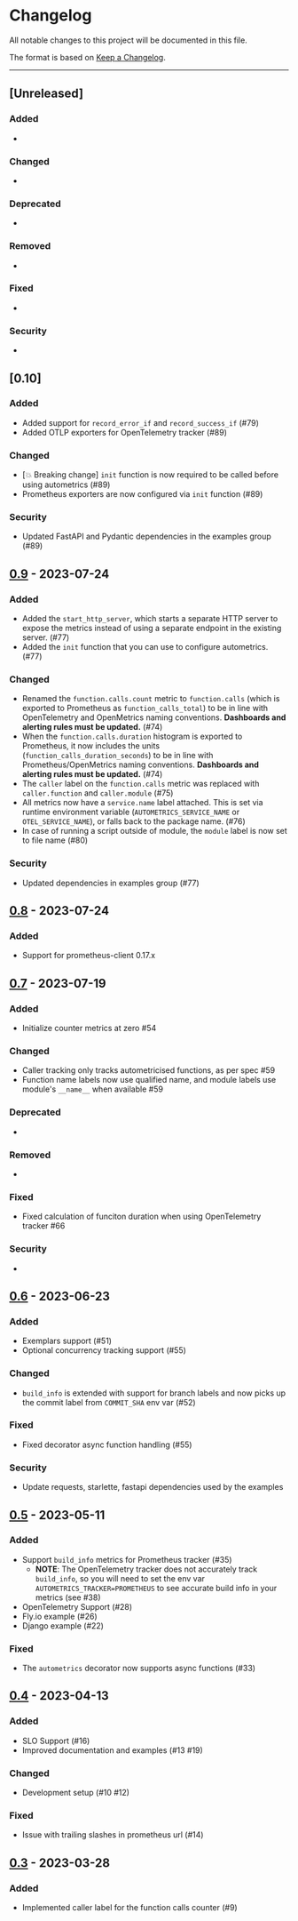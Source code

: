 # Changelog

All notable changes to this project will be documented in this file.

The format is based on [Keep a Changelog](https://keepachangelog.com/en/1.0.0/).

<!-- This project adheres to [Semantic Versioning](https://semver.org/spec/v2.0.0.html). -->

---

## [Unreleased]

### Added

-

### Changed

-

### Deprecated

-

### Removed

-

### Fixed

-

### Security

-

## [0.10]

### Added

- Added support for `record_error_if` and `record_success_if` (#79)
- Added OTLP exporters for OpenTelemetry tracker (#89)

### Changed

- [💥 Breaking change] `init` function is now required to be called before using autometrics (#89)
- Prometheus exporters are now configured via `init` function (#89)

### Security

- Updated FastAPI and Pydantic dependencies in the examples group (#89)

## [0.9](https://github.com/autometrics-dev/autometrics-py/releases/tag/0.8) - 2023-07-24

### Added

- Added the `start_http_server`, which starts a separate HTTP server to expose
  the metrics instead of using a separate endpoint in the existing server. (#77)
- Added the `init` function that you can use to configure autometrics. (#77)

### Changed

- Renamed the `function.calls.count` metric to `function.calls` (which is exported
  to Prometheus as `function_calls_total`) to be in line with OpenTelemetry and
  OpenMetrics naming conventions. **Dashboards and alerting rules must be updated.** (#74)
- When the `function.calls.duration` histogram is exported to Prometheus, it now
  includes the units (`function_calls_duration_seconds`) to be in line with
  Prometheus/OpenMetrics naming conventions. **Dashboards and alerting rules must be updated.** (#74)
- The `caller` label on the `function.calls` metric was replaced with `caller.function`
  and `caller.module` (#75)
- All metrics now have a `service.name` label attached. This is set via runtime environment
  variable (`AUTOMETRICS_SERVICE_NAME` or `OTEL_SERVICE_NAME`), or falls back to the package name. (#76)
- In case of running a script outside of module, the `module` label is now set to file name (#80)

### Security

- Updated dependencies in examples group (#77)

## [0.8](https://github.com/autometrics-dev/autometrics-py/releases/tag/0.8) - 2023-07-24

### Added

- Support for prometheus-client 0.17.x

## [0.7](https://github.com/autometrics-dev/autometrics-py/releases/tag/0.7) - 2023-07-19

### Added

- Initialize counter metrics at zero #54

### Changed

- Caller tracking only tracks autometricised functions, as per spec #59
- Function name labels now use qualified name, and module labels use module's `__name__` when available #59

### Deprecated

-

### Removed

-

### Fixed

- Fixed calculation of funciton duration when using OpenTelemetry tracker #66

### Security

-

## [0.6](https://github.com/autometrics-dev/autometrics-py/releases/tag/0.6) - 2023-06-23

### Added

- Exemplars support (#51)
- Optional concurrency tracking support (#55)

### Changed

- `build_info` is extended with support for branch labels and now picks up the commit label from `COMMIT_SHA` env var (#52)

### Fixed

- Fixed decorator async function handling (#55)

### Security

- Update requests, starlette, fastapi dependencies used by the examples

## [0.5](https://github.com/autometrics-dev/autometrics-py/releases/tag/0.5) - 2023-05-11

### Added

- Support `build_info` metrics for Prometheus tracker (#35)
  - **NOTE**: The OpenTelemetry tracker does not accurately track `build_info`, so you will need to set the env var `AUTOMETRICS_TRACKER=PROMETHEUS` to see accurate build info in your metrics (see #38)
- OpenTelemetry Support (#28)
- Fly.io example (#26)
- Django example (#22)

### Fixed

- The `autometrics` decorator now supports async functions (#33)

## [0.4](https://github.com/autometrics-dev/autometrics-py/releases/tag/0.4) - 2023-04-13

### Added

- SLO Support (#16)
- Improved documentation and examples (#13 #19)

### Changed

- Development setup (#10 #12)

### Fixed

- Issue with trailing slashes in prometheus url (#14)

## [0.3](https://github.com/autometrics-dev/autometrics-py/releases/tag/0.3) - 2023-03-28

### Added

- Implemented caller label for the function calls counter (#9)
